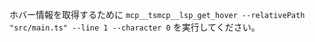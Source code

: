 ホバー情報を取得するために `mcp__tsmcp__lsp_get_hover --relativePath "src/main.ts" --line 1 --character 0` を実行してください。
